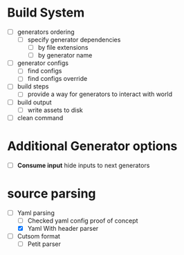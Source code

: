 # Build System
  - [ ] generators ordering
    - [ ] specify generator dependencies
      - [ ] by file extensions
      - [ ] by generator name
  - [ ] generator configs
    - [ ] find configs
    - [ ] find configs override
  - [ ] build steps
    - [ ] provide a way for generators to interact with world
  - [ ] build output
    - [ ] write assets to disk
  - [ ] clean command

# Additional Generator options
  - [ ] **Consume input** hide inputs to next generators


# source parsing
- [ ] Yaml parsing
  - [ ] Checked yaml config proof of concept
  - [X] Yaml With header parser
- [ ] Cutsom format
  - [ ] Petit parser
